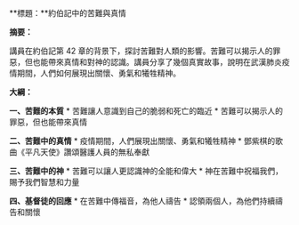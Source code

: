 **標題：**約伯記中的苦難與真情

**摘要：**

講員在約伯記第 42 章的背景下，探討苦難對人類的影響。苦難可以揭示人的罪惡，但也能帶來真情和對神的認識。講員分享了幾個真實故事，說明在武漢肺炎疫情期間，人們如何展現出關懷、勇氣和犧牲精神。

**大綱：**

**一、苦難的本質**
    * 苦難讓人意識到自己的脆弱和死亡的臨近
    * 苦難可以揭示人的罪惡，但也能帶來真情

**二、苦難中的真情**
    * 疫情期間，人們展現出關懷、勇氣和犧牲精神
    * 鄧紫棋的歌曲《平凡天使》讚頌醫護人員的無私奉獻

**三、苦難中的神**
    * 苦難可以讓人更認識神的全能和偉大
    * 神在苦難中祝福我們，賜予我們智慧和力量

**四、基督徒的回應**
    * 在苦難中傳福音，為他人禱告
    * 認領兩個人，為他們持續禱告和關懷
